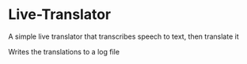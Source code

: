 # Live-Translator

A simple live translator that transcribes speech to text, then translate it

Writes the translations to a log file
